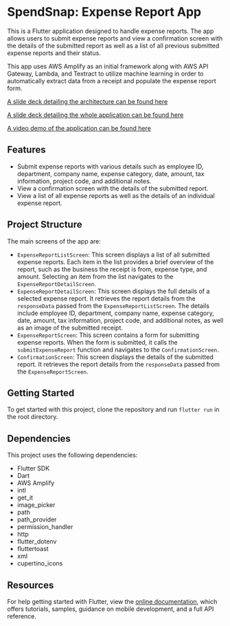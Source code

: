 # SpendSnap: Expense Report App

This is a Flutter application designed to handle expense reports. The app allows users to submit expense reports and view a confirmation screen with the details of the submitted report as well as a list of all previous submitted expense reports and their status.

This app uses AWS Amplify as an initial framework along with AWS API Gateway, Lambda, and Textract to utilize machine learning in order to automatically extract data from a receipt and populate the expense report form.

[A slide deck detailing the architecture can be found here](https://docs.google.com/presentation/d/1ykc_vBi9wdMwO5IIvithbDmp9xZ1PislZYtcFyqvnQU/edit#slide=id.g2b2c01897e9_0_0)

[A slide deck detailing the whole application can be found here](https://docs.google.com/presentation/d/1fwfpNOB0K46VHdN4PulAzNyKu7Sqc89qN0qbc9VWdsU/edit#slide=id.g114450d563d_2_256)

[A video demo of the application can be found here](https://www.youtube.com/watch?v=-JIDGpYxNHY)

## Features

- Submit expense reports with various details such as employee ID, department, company name, expense category, date, amount, tax information, project code, and additional notes.
- View a confirmation screen with the details of the submitted report.
- View a list of all expense reports as well as the details of an individual expense report.

## Project Structure

The main screens of the app are:

- `ExpenseReportListScreen`: This screen displays a list of all submitted expense reports. Each item in the list provides a brief overview of the report, such as the business the receipt is from, expense type, and amount. Selecting an item from the list navigates to the `ExpenseReportDetailScreen`.
- `ExpenseReportDetailScreen`: This screen displays the full details of a selected expense report. It retrieves the report details from the `responseData` passed from the `ExpenseReportListScreen`. The details include employee ID, department, company name, expense category, date, amount, tax information, project code, and additional notes, as well as an image of the submitted receipt.
- `ExpenseReportScreen`: This screen contains a form for submitting expense reports. When the form is submitted, it calls the `submitExpenseReport` function and navigates to the `ConfirmationScreen`.
- `ConfirmationScreen`: This screen displays the details of the submitted report. It retrieves the report details from the `responseData` passed from the `ExpenseReportScreen`.

## Getting Started

To get started with this project, clone the repository and run `flutter run` in the root directory.

## Dependencies

This project uses the following dependencies:

- Flutter SDK
- Dart
- AWS Amplify
- intl
- get_it
- image_picker
- path
- path_provider
- permission_handler
- http
- flutter_dotenv
- fluttertoast
- xml
- cupertino_icons

## Resources

For help getting started with Flutter, view the [online documentation](https://docs.flutter.dev/), which offers tutorials, samples, guidance on mobile development, and a full API reference.
